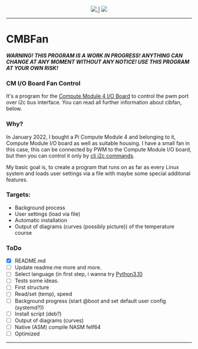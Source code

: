 <p align="center">
	<a href="https://www.python.org/" target="_blank" alt="Picture of python with link to python.org">
        	<img src="https://img.shields.io/badge/Python-FFD43B?style=for-the-badge&logo=python&logoColor=darkgreen" />
	</a> 
	| 
	<a herf="https://www.json.org/json-en.html" target="_blank" alt="Picture of json with link to json.org">
		<img src="https://img.shields.io/badge/json-5E5C5C?style=for-the-badge&logo=json&logoColor=white" />
	</a>
 	<hr />
</p>

# CMBFan

***WARNING! THIS PROGRAM IS A WORK IN PROGRESS! ANYTHING CAN CHANGE AT ANY MOMENT WITHOUT ANY NOTICE! USE THIS PROGRAM AT YOUR OWN RISK!***

### CM I/O Board Fan Control

It's a program for the [Compute Module 4 I/O Board](https://www.raspberrypi.com/products/compute-module-4-io-board/) to control the pwm port over i2c bus interface. You can read all further information about cibfan, below.

### Why?

In January 2022, I bought a Pi Compute Module 4 and belonging to it, Compute Module I/O board as well as suitable housing. I have a small fan in this case, this can be connected by PWM to the Compute Module I/O board, but then you can control it only by [cli i2c commands](https://linux.die.net/man/8/i2cget).

My basic goal is, to create a program that runs on as far as every Linux system and loads user settings via a file with maybe some special additonal features.

### Targets:

* Background process
* User settings (load via file)
* Automatic installation
* Output of diagrams (curves (possibly picture)) of the temperature course

### ToDo

- [x] README.md
- [ ] Update readme.me more and more.
- [ ] Select language (in first step, i wanna try [Python3.10](https://www.python.org/downloads/)
- [ ] Tests some ideas. 
- [ ] First structure
- [ ] Read/set (temp), speed
- [ ] Background progress (start @boot and set default user config (systemd?))
- [ ] Install script (deb?)
- [ ] Output of diagrams (curves)
- [ ] Native (ASM) compile NASM felf64
- [ ] Optimized

___
